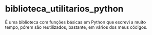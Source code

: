 # biblioteca_utilitarios_python
É uma biblioteca com funções básicas em Python que escrevi a muito tempo, pórem são reutilizados, bastante, em vários dos meus códigos.
